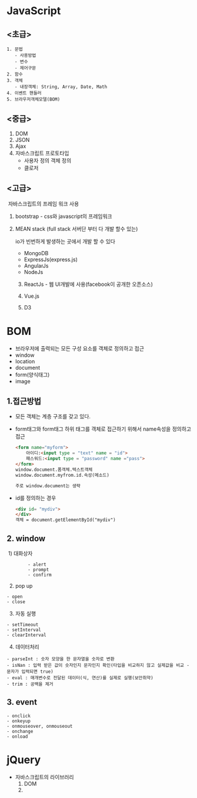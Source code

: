 # JavaScript

## <초급>

    1. 문법
       - 사용방법
       - 변수
       - 제어구문
    2. 함수
    3. 객체
       - 내장객체: String, Array, Date, Math
    4. 이벤트 핸들러
    5. 브라우저객체모델(BOM)

## <중급>

1. DOM
2. JSON
3. Ajax
4. 자바스크립트 프로토타입
   - 사용자 정의 객체 정의
   - 클로저

## <고급>

​	자바스크립트의 프레임 워크 사용

 1. bootstrap - css와 javascript의 프레임워크

 2. MEAN stack (full stack 서버단 부터 다 개발 할수 있는)

     io가 빈번하게 발생하는 곳에서 개발 할 수 있다

    - MongoDB
    - ExpressJs(express.js)
    - AngularJs
    - NodeJs

	3.  ReactJs - 웹 UI개발에 사용(facebook이 공개한 오픈소스)

	4.  Vue.js

	5.  D3



# BOM

- 브라우저에 출력되는 모든 구성 요소를 객체로 정의하고 접근
- window
- location
- document
- form(양식태그)
- image

## 1.접근방법

- 모든 객체는 계층 구조를 갖고 있다.
	
- form태그와 form태그 하위 태그를 객체로 접근하기 위해서 name속성을 정의하고 접근
	
	```html
	<form name="myform">
	    아이디:<input type = "text" name = "id">
	    패스워드:<input type = "password" name ="pass">
	</form>
	window.document.폼객체.텍스트객체
	window.document.myfrom.id.속성(메소드)
	
	주로 window.document는 생략
	```

- id를 정의하는 경우

  ```html
  <div id= "mydiv">
  </div>	
  객체 = document.getElementById("mydiv")
  ```


## 2. window

​	1) 대화상자

			- alert
			- prompt
			- confirm

   2) pop up

	- open
	- close

   3) 자동 실행

	- setTimeout
	- setInterval
	- clearInterval

   4) 데이터처리

	- parseInt : 숫자 모양을 한 문자열을 숫자로 변환
	- isNan : 입력 받은 값이 숫자인지 문자인지 확인(타입을 비교하지 않고 실제값을 비교 - 문자가 입력되면 true)
	- eval : 매개변수로 전달된 데이터(식, 연산)를 실제로 실행(보안취약)
	- trim : 공백을 제거

## 3. event

	- onclick
	- onkeyup
	- onmouseover, onmouseout
	- onchange
	- onload

# jQuery

 - 자바스크립트의 라이브러리
   1. DOM
   2. 